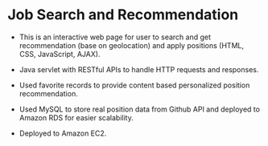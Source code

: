 # Job Search and Recommendation

- This is an interactive web page for user to search and get recommendation (base on geolocation) and apply positions (HTML, CSS, JavaScript, AJAX).

-	Java servlet with RESTful APIs to handle HTTP requests and responses.

- Used favorite records to provide content based personalized position recommendation.

-	Used MySQL to store real position data from Github API and deployed to Amazon RDS for easier scalability.

- Deployed to Amazon EC2.
